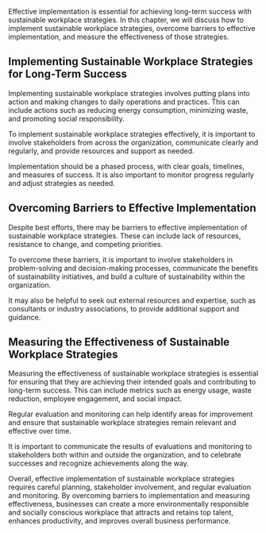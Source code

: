 
Effective implementation is essential for achieving long-term success with sustainable workplace strategies. In this chapter, we will discuss how to implement sustainable workplace strategies, overcome barriers to effective implementation, and measure the effectiveness of those strategies.

Implementing Sustainable Workplace Strategies for Long-Term Success
-------------------------------------------------------------------

Implementing sustainable workplace strategies involves putting plans into action and making changes to daily operations and practices. This can include actions such as reducing energy consumption, minimizing waste, and promoting social responsibility.

To implement sustainable workplace strategies effectively, it is important to involve stakeholders from across the organization, communicate clearly and regularly, and provide resources and support as needed.

Implementation should be a phased process, with clear goals, timelines, and measures of success. It is also important to monitor progress regularly and adjust strategies as needed.

Overcoming Barriers to Effective Implementation
-----------------------------------------------

Despite best efforts, there may be barriers to effective implementation of sustainable workplace strategies. These can include lack of resources, resistance to change, and competing priorities.

To overcome these barriers, it is important to involve stakeholders in problem-solving and decision-making processes, communicate the benefits of sustainability initiatives, and build a culture of sustainability within the organization.

It may also be helpful to seek out external resources and expertise, such as consultants or industry associations, to provide additional support and guidance.

Measuring the Effectiveness of Sustainable Workplace Strategies
---------------------------------------------------------------

Measuring the effectiveness of sustainable workplace strategies is essential for ensuring that they are achieving their intended goals and contributing to long-term success. This can include metrics such as energy usage, waste reduction, employee engagement, and social impact.

Regular evaluation and monitoring can help identify areas for improvement and ensure that sustainable workplace strategies remain relevant and effective over time.

It is important to communicate the results of evaluations and monitoring to stakeholders both within and outside the organization, and to celebrate successes and recognize achievements along the way.

Overall, effective implementation of sustainable workplace strategies requires careful planning, stakeholder involvement, and regular evaluation and monitoring. By overcoming barriers to implementation and measuring effectiveness, businesses can create a more environmentally responsible and socially conscious workplace that attracts and retains top talent, enhances productivity, and improves overall business performance.
